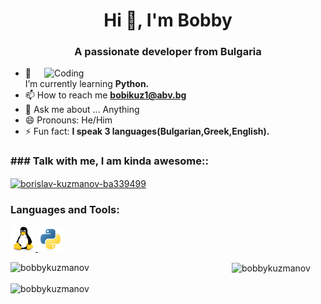 <h1 align="center">Hi 👋, I'm Bobby </h1>
<h3 align="center">A passionate developer from Bulgaria</h3>
<img align="right" alt="Coding" width="450" src="https://cdn.dribbble.com/users/2520294/screenshots/7269423/alaminxyz.gif">

- 🌱 I’m currently learning **Python.**
- 📫 How to reach me **bobikuz1@abv.bg**
- 💬 Ask me about ... Anything
- 😄 Pronouns: He/Him
- ⚡ Fun fact: **I speak 3 languages(Bulgarian,Greek,English).**

<h3 align="left">### Talk with me, I am kinda awesome::</h3>
<p align="left">
<a href="https://linkedin.com/in/borislav-kuzmanov-ba339499" target="blank"><img align="center" src="https://raw.githubusercontent.com/rahuldkjain/github-profile-readme-generator/master/src/images/icons/Social/linked-in-alt.svg" alt="borislav-kuzmanov-ba339499" height="30" width="40" /></a>
</p>

<h3 align="left">Languages and Tools:</h3>
<p align="left"> <a href="https://www.linux.org/" target="_blank" rel="noreferrer"> <img src="https://raw.githubusercontent.com/devicons/devicon/master/icons/linux/linux-original.svg" alt="linux" width="40" height="40"/> </a> <a href="https://www.python.org" target="_blank" rel="noreferrer"> <img src="https://raw.githubusercontent.com/devicons/devicon/master/icons/python/python-original.svg" alt="python" width="40" height="40"/> </a> </p>

<p><img align="left" width="350" src="https://github-readme-stats.vercel.app/api/top-langs?username=bobbykuzmanov&&show_icons=true&theme=radical" alt="bobbykuzmanov" /></p>

<p>&nbsp;<img align="center" width="350" src="https://github-readme-stats.vercel.app/api?username=bobbykuzmanov&&show_icons=true&theme=radical" alt="bobbykuzmanov" /></p>

<p><img align="center" width="400" src="https://github-readme-streak-stats.herokuapp.com/?user=bobbykuzmanov&&show_icons=true&theme=radical" alt="bobbykuzmanov" /></p>
